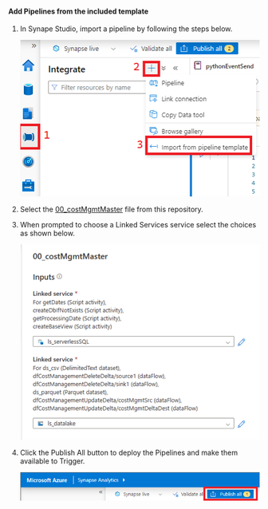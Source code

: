 #### Add Pipelines from the included template
1) In Synape Studio, import a pipeline by following the steps below.
    
    ![](../images/createPipeline01.png)
    
2) Select the [00_costMgmtMaster](../pipelines/00_costMgmtMaster.zip) file from this repository.
3) When prompted to choose a Linked Services service select the choices as shown below. 
   
   ![](../images/createPipeline02.png)

4) Click the Publish All button to deploy the Pipelines and make them available to Trigger. 
   
    ![](../images/createPipeline03.png)